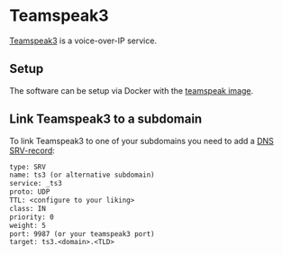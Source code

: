 # Teamspeak3

[Teamspeak3](https://www.teamspeak.com) is a voice-over-IP service.

## Setup

The software can be setup via Docker with the
[teamspeak image](./docker-images/teamspeak.md).

## Link Teamspeak3 to a subdomain

To link Teamspeak3 to one of your subdomains you need to add a
[DNS SRV-record](./dns.md#srv-record):

```txt
type: SRV
name: ts3 (or alternative subdomain)
service: _ts3
proto: UDP
TTL: <configure to your liking>
class: IN
priority: 0
weight: 5
port: 9987 (or your teamspeak3 port)
target: ts3.<domain>.<TLD>
```
